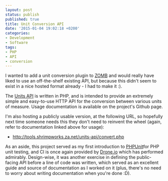 ```yaml
---
layout: post
status: publish
published: true
title: Unit Conversion API
date: '2015-01-04 19:02:18 +0200'
categories:
- Development
- Software
tags:
- PHP
- API
- conversion
---
```


I wanted to add a unit conversion plugin to
[ZOMB](https://github.com/shrimpza/zomb) and would really have liked to
use an off-the-shelf existing API, but because this didn't seem to exist
in a nice hosted format already - I had to make it :).

The [Units API](https://shrimpza.github.io/units-api) is written in PHP,
and is intended to provide an extremely simple and easy-to-use HTTP API
for the conversion between various units of measure. Usage documentation
is available on the project's Github page.

I'm also hosting a publicly usable version, at the following URL, so
hopefully next time someone needs this they don't need to reinvent the
wheel (again, refer to documentation linked above for usage):

- <http://tools.shrimpworks.za.net/units-api/convert.php>

As an aside, this project served as my first introduction to
[PHPUnit](http://phpunit.de/)for PHP unit testing, and CI is once again
provided by [Drone.io](https://drone.io/github.com/shrimpza/units-api)
which has performed admirably. Design-wise, it was another exercise in
defining the public-facing API before a line of code was written, which
served as an excellent guide and source of documentation as I worked on
it (plus, there's no need to worry about writing documentation when
you're done :D).
